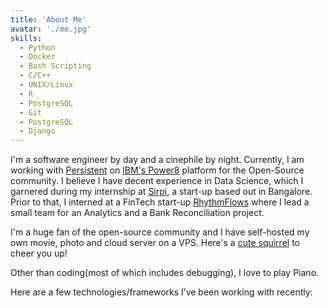 ```yaml
---
title: 'About Me'
avatar: './me.jpg'
skills:
  - Python
  - Docker
  - Bash Scripting
  - C/C++
  - UNIX/Linux
  - R
  - PostgreSQL
  - Git
  - PostgreSQL
  - Django
---
```


I'm a software engineer by day and a cinephile by night. Currently, I am working with [Persistent](https://www.persistent.com/) on [IBM's Power8](https://www.ibm.com/it-infrastructure/power) platform for the Open-Source community. I believe I have decent experience in Data Science, which I garnered during my internship at [Sirpi](https://www.sirpi.io/), a start-up based out in Bangalore. Prior to that, I interned at a FinTech start-up [RhythmFlows](https://rhythmflows.com/) where I lead a small team for an Analytics and a Bank Reconciliation project.

I'm a huge fan of the open-source community and I have self-hosted my own movie, photo and cloud server on a VPS. Here's a [cute squirrel](https://photos.vedang.dev/share/ItYkZtka) to cheer you up!

Other than coding(most of which includes debugging), I love to play Piano.

Here are a few technologies/frameworks I’ve been working with recently: